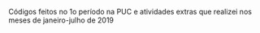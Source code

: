 Códigos feitos no 1o período na PUC e atividades extras que realizei nos meses de janeiro-julho de 2019
